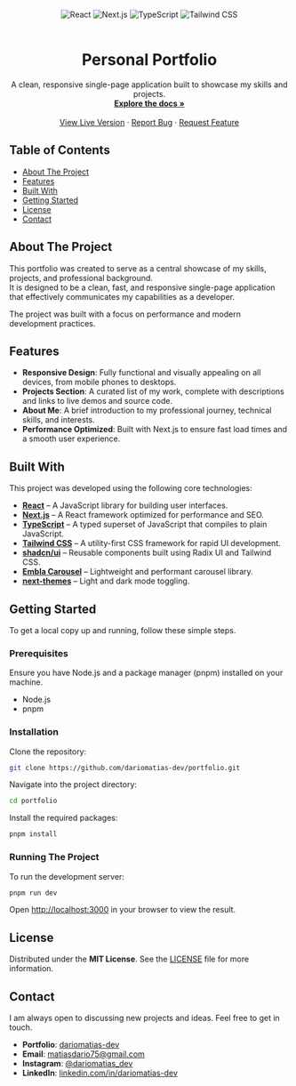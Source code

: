 <br>
<div align="center">
  <img src="https://img.shields.io/badge/React-20232A?style=for-the-badge&logo=react&logoColor=61DAFB" alt="React">
  <img src="https://img.shields.io/badge/Next-black?style=for-the-badge&logo=next.js&logoColor=white" alt="Next.js">
  <img src="https://img.shields.io/badge/TypeScript-007ACC?style=for-the-badge&logo=typescript&logoColor=white" alt="TypeScript">
  <img src="https://img.shields.io/badge/Tailwind_CSS-38B2AC?style=for-the-badge&logo=tailwind-css&logoColor=white" alt="Tailwind CSS">
</div>
<br>

<h1 align="center">Personal Portfolio</h1>

<p align="center">
  A clean, responsive single-page application built to showcase my skills and projects.
  <br>
  <a href="#about-the-project"><strong>Explore the docs »</strong></a>
  <br>
  <br>
  <a href="https://dariomatias-dev.com">View Live Version</a> · 
  <a href="https://github.com/dariomatias-dev/portfolio/issues">Report Bug</a> · 
  <a href="https://github.com/dariomatias-dev/portfolio/issues">Request Feature</a>
</p>

## Table of Contents

- [About The Project](#about-the-project)
- [Features](#features)
- [Built With](#built-with)
- [Getting Started](#getting-started)
- [License](#license)
- [Contact](#contact)

## About The Project

This portfolio was created to serve as a central showcase of my skills, projects, and professional background.  
It is designed to be a clean, fast, and responsive single-page application that effectively communicates my capabilities as a developer.

The project was built with a focus on performance and modern development practices.

## Features

- **Responsive Design**: Fully functional and visually appealing on all devices, from mobile phones to desktops.
- **Projects Section**: A curated list of my work, complete with descriptions and links to live demos and source code.
- **About Me**: A brief introduction to my professional journey, technical skills, and interests.
- **Performance Optimized**: Built with Next.js to ensure fast load times and a smooth user experience.

## Built With

This project was developed using the following core technologies:

- **[React](https://reactjs.org/)** – A JavaScript library for building user interfaces.
- **[Next.js](https://nextjs.org/)** – A React framework optimized for performance and SEO.
- **[TypeScript](https://www.typescriptlang.org/)** – A typed superset of JavaScript that compiles to plain JavaScript.
- **[Tailwind CSS](https://tailwindcss.com/)** – A utility-first CSS framework for rapid UI development.
- **[shadcn/ui](https://ui.shadcn.com/)** – Reusable components built using Radix UI and Tailwind CSS.
- **[Embla Carousel](https://www.embla-carousel.com/)** – Lightweight and performant carousel library.
- **[next-themes](https://github.com/pacocoursey/next-themes)** – Light and dark mode toggling.

## Getting Started

To get a local copy up and running, follow these simple steps.

### Prerequisites

Ensure you have Node.js and a package manager (pnpm) installed on your machine.

- Node.js
- pnpm

### Installation

Clone the repository:

```bash
git clone https://github.com/dariomatias-dev/portfolio.git
````

Navigate into the project directory:

```bash
cd portfolio
```

Install the required packages:

```bash
pnpm install
```

### Running The Project

To run the development server:

```bash
pnpm run dev
```

Open [http://localhost:3000](http://localhost:3000) in your browser to view the result.

## License

Distributed under the **MIT License**. See the [LICENSE](LICENSE) file for more information.

## Contact

I am always open to discussing new projects and ideas. Feel free to get in touch.

- **Portfolio**: [dariomatias-dev](https://dariomatias-dev.com)
- **Email**: [matiasdario75@gmail.com](mailto:matiasdario75@gmail.com)
- **Instagram**: [@dariomatias_dev](https://instagram.com/dariomatias_dev)
- **LinkedIn**: [linkedin.com/in/dariomatias-dev](https://linkedin.com/in/dariomatias-dev)

